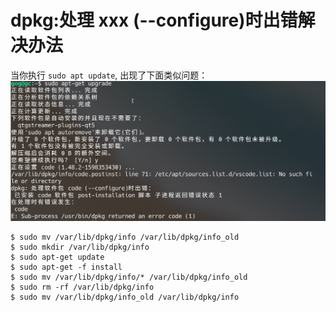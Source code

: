 # dpkg:处理 xxx (--configure)时出错解决办法
当你执行 `sudo apt update`, 出现了下面类似问题：
![](dpkg_configure_error.png)

```
$ sudo mv /var/lib/dpkg/info /var/lib/dpkg/info_old 
$ sudo mkdir /var/lib/dpkg/info 
$ sudo apt-get update 
$ sudo apt-get -f install 
$ sudo mv /var/lib/dpkg/info/* /var/lib/dpkg/info_old 
$ sudo rm -rf /var/lib/dpkg/info 
$ sudo mv /var/lib/dpkg/info_old /var/lib/dpkg/info 
```
